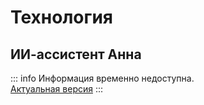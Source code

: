 # Технология
## ИИ-ассистент Анна

::: info
Информация временно недоступна. <br>
[Актуальная версия](https://101.kto1.io/different/technology)
:::
